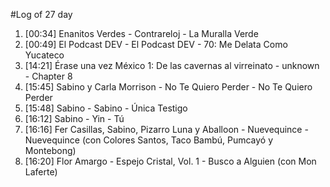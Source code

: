 #Log of 27 day

1. [00:34] Enanitos Verdes - Contrareloj - La Muralla Verde
1. [00:49] El Podcast DEV - El Podcast DEV - 70: Me Delata Como Yucateco
1. [14:21] Érase una vez México 1: De las cavernas al virreinato - unknown - Chapter 8
1. [15:45] Sabino y Carla Morrison - No Te Quiero Perder - No Te Quiero Perder
1. [15:48] Sabino - Sabino - Única Testigo
1. [16:12] Sabino - Yin - Tú
1. [16:16] Fer Casillas, Sabino, Pizarro Luna y Aballoon - Nuevequince - Nuevequince (con Colores Santos, Taco Bambú, Pumcayó y Montebong)
1. [16:20] Flor Amargo - Espejo Cristal, Vol. 1 - Busco a Alguien (con Mon Laferte)
